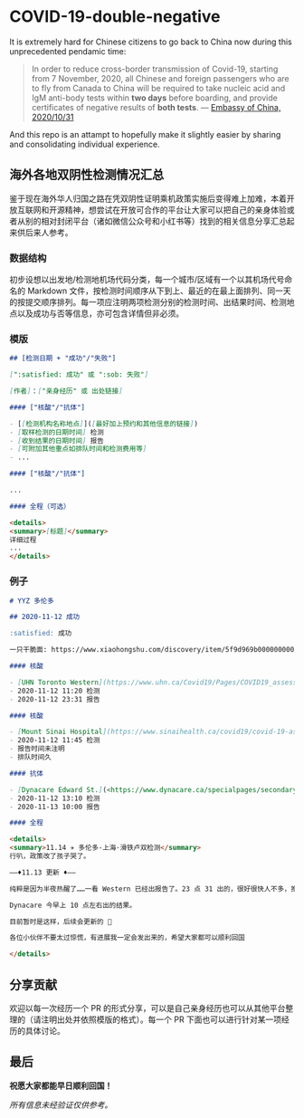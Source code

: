 # COVID-19-double-negative

It is extremely hard for Chinese citizens to go back to China now during this unprecedented pendamic time:

> In order to reduce cross-border transmission of Covid-19, starting from 7 November, 2020, all Chinese and foreign passengers who are to fly from Canada to China will be required to take nucleic acid and IgM anti-body tests within **two days** before boarding, and provide certificates of negative results of **both tests**.
> –– [Embassy of China, 2020/10/31](http://ca.china-embassy.org/eng/sggg/t1828289.htm)

And this repo is an attampt to hopefully make it slightly easier by sharing and consolidating individual experience.

## 海外各地双阴性检测情况汇总

鉴于现在海外华人归国之路在凭双阴性证明乘机政策实施后变得难上加难，本着开放互联网和开源精神，想尝试在开放可合作的平台让大家可以把自己的亲身体验或者从别的相对封闭平台（诸如微信公众号和小红书等）找到的相关信息分享汇总起来供后来人参考。

### 数据结构

初步设想以出发地/检测地机场代码分类，每一个城市/区域有一个以其机场代号命名的 Markdown 文件，按检测时间顺序从下到上、最近的在最上面排列、同一天的按提交顺序排列。每一项应注明两项检测分别的检测时间、出结果时间、检测地点以及成功与否等信息，亦可包含详情但非必须。

### 模版

```md
## [检测日期 + "成功"/"失败"]

[":satisfied: 成功" 或 ":sob: 失败"]

[作者]：["亲身经历" 或 出处链接]

#### ["核酸"/"抗体"]

- [[检测机构名称地点]]([最好加上预约和其他信息的链接])
- [取样检测的日期时间] 检测
- [收到结果的日期时间] 报告
- [可附加其他重点如排队时间和检测费用等]
- ...

#### ["核酸"/"抗体"]

...

#### 全程（可选）

<details>
<summary>[标题]</summary>
详细过程
...
</details>
```

### 例子

```md
# YYZ 多伦多

## 2020-11-12 成功

:satisfied: 成功

一只干脆面: https://www.xiaohongshu.com/discovery/item/5f9d969b0000000001002c4f

#### 核酸

- [UHN Toronto Western](https://www.uhn.ca/Covid19/Pages/COVID19_assessment_centre.aspx)
- 2020-11-12 11:20 检测
- 2020-11-12 23:31 报告

#### 核酸

- [Mount Sinai Hospital](https://www.sinaihealth.ca/covid19/covid-19-assessment-centre/)
- 2020-11-12 11:45 检测
- 报告时间未注明
- 排队时间久

#### 抗体

- [Dynacare Edward St.](<https://www.dynacare.ca/specialpages/secondarynav/find-a-location/toronto-(5).aspx>>)
- 2020-11-12 13:10 检测
- 2020-11-13 10:00 报告

#### 全程

<details>
<summary>11.14 ✈️ 多伦多-上海·滑铁卢双检测</summary>
行叭，政策改了孩子哭了。

——♦️11.13 更新 ♦️——

纯粹是因为半夜热醒了……一看 Western 已经出报告了。23 点 31 出的，很好很快人不多，推荐一波。

Dynacare 今早上 10 点左右出的结果。

目前暂时是这样，后续会更新的 👀

各位小伙伴不要太过惊慌，有进展我一定会发出来的，希望大家都可以顺利回国

</details>
```

## 分享贡献

欢迎以每一次经历一个 PR 的形式分享，可以是自己亲身经历也可以从其他平台整理的（请注明出处并依照模版的格式）。每一个 PR 下面也可以进行针对某一项经历的具体讨论。

## 最后

**祝愿大家都能早日顺利回国！**

_所有信息未经验证仅供参考。_
